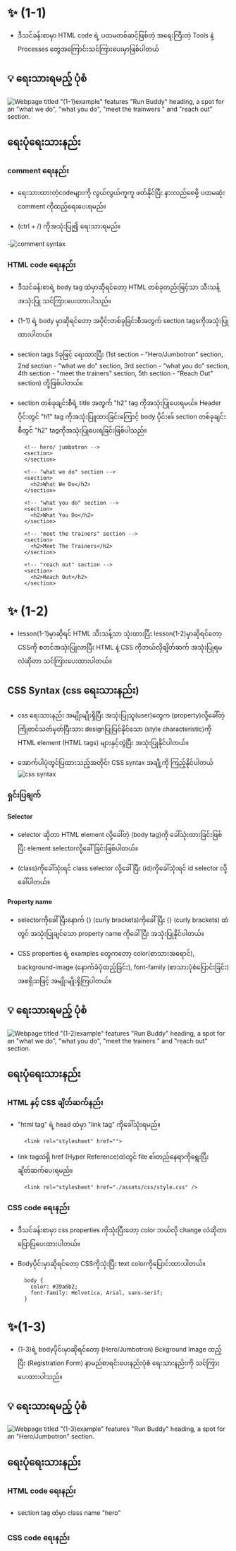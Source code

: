 # ✨ (1-1)

- ဒီသင်ခန်းစာမှာ HTML code ရဲ့ ပထမတစ်ဆင့်ဖြစ်တဲ့ အရေးကြီးတဲ့ Tools နဲ့ Processes တွေအကြောင်းသင်ကြားပေးမှာဖြစ်ပါတယ်

## 💡 ရေးသားရမည့် ပုံစံ
 ![Webpage titled "(1-1)example" features "Run Buddy" heading, a spot for an "what we do", "what you do", "meet the trainwers " and "reach out" section.](./image/(1-1)example.png)

## ရေးပုံရေးသားနည်း

### comment ရေးနည်း
- ရေးသားထားတဲ့codeများကို လွယ်လွယ်ကူကူ ဖတ်နိုင်ပြီး နားလည်စေဖို့ ပထမဆုံး comment ကိုထည့်ရေးပေးရမည်။ 

- (ctrl + /) ကိုအသုံးပြု၍ ရေးသားရမည်။

-![comment syntax](./image/comment-example.png)

### HTML code ရေးနည်း
-  ဒီသင်ခန်းစာရဲ့ body tag ထဲမှာဆိုရင်တော့ HTML တစ်ခုတည်းဖြင့်သာ သီးသန့်အသုံးပြု သင်ကြားပေးထားပါသည်။

- (1-1) ရဲ့ body မှာဆိုရင်တော့ အပိုင်းတစ်ခုခြင်းစီအတွက် section tagsကိုအသုံးပြုထားပါတယ်။

- section tags 5ခုဖြင့် ရေးထားပြီး (1st section - "Hero/Jumbotron" section, 2nd section - "what we do" section, 3rd section - "what you do" section, 4th section - "meet the trainers" section, 5th section - "Reach Out" section) တို့ဖြစ်ပါတယ်။

- section တစ်ခုချင်းစီရဲ့ title အတွက် "h2" tag ကိုအသုံးပြုပေးရမယ်။ Header ပိုင်းတွင် "h1" tag ကိုအသုံးပြူထားခြင်းကြောင့် body ပိုင်းဧ။် section တစ်ခုချင်းစီတွင် "h2" tagကိုအသုံးပြုပေးရခြင်းဖြစ်ပါသည်။

        <!-- hero/ jumbotron -->
        <section>
        </section>

        <!-- "what we do" section -->
        <section>
          <h2>What We Do</h2>
        </section>

        <!-- "what you do" section -->
        <section>
          <h2>What You Do</h2>
        </section>

        <!-- "meet the trainers" section -->
        <section>
          <h2>Meet The Trainers</h2>
        </section>

        <!-- "reach out" section -->
        <section>
          <h2>Reach Out</h2>
        </section>

# ✨ (1-2)

- lesson(1-1)မှာဆိုရင် HTML သီးသန့်သာ သုံးထားပြီး lesson(1-2)မှာဆိုရင်တော့ CSSကို စတင်အသုံးပြုလာပြီး HTML နဲ့ CSS ကိုဘယ်လိုချိတ်ဆက် အသုံးပြုရမလဲဆိုတာ သင်ကြားပေးထားပါတယ်။

## CSS Syntax (css ရေးသားနည်း)

- css ရေးသားနည်း အမျိုးမျိုးရှိပြီး အသုံးပြုသူ(user)တွေက (property)လို့ခေါ်တဲ့ ကြိုတင်သတ်မှတ်ပြီးသား designပြုပြင်နိုင်သော (style characteristic)ကို HTML element (HTML tags) များနှင့်တွဲပြီး အသုံးပြုနိုင်ပါတယ်။

- အောက်ပါပုံတွင်ပြထားသည့်အတိုင်း CSS syntax အချို့ကို ကြည့်နိုင်ပါတယ်
![css syntax](./image/css-syntax.png)

### ရှင်းပြချက်

#### Selector
- selector ဆိုတာ HTML element လို့ခေါ်တဲ့ (body tag)ကို ခေါ်သုံးထားခြင်းဖြစ်ပြီး element selectorလို့ခေါ်ခြင်းဖြစ်ပါတယ်။
 
- (class)ကိုခေါ်သုံးရင် class selector လို့ခေါ်ပြီး (id)ကိုခေါ်သုံးရင် id selector လို့ခေါ်ပါတယ်။

#### Property name
- selectorကိုခေါ်ပြီးနောက် {} (curly brackets)ကိုခေါ်ပြီး {} (curly brackets) ထဲတွင် အသုံးပြုချင်သော property name ကိုခေါ်ပြီး အသုံးပြုနိုင်ပါတယ်။

- CSS properties ရဲ့ examples တွေကတော့ color(စာသားအရောင်), background-image (နောက်ခံပုံထည့်ခြင်း), font-family (စာသားပုံစံပြောင်းခြင်း) အစရှိသဖြင့် အမျိုးမျိုးရှိကြပါတယ်။

## 💡 ရေးသားရမည့် ပုံစံ 
 ![Webpage titled "(1-2)example" features "Run Buddy" heading, a spot for an "what we do", "what you do", "meet the trainers " and "reach out" section.](./image/(1-2)example.png)

## ရေးပုံရေးသားနည်း

### HTML နှင့် CSS ချိတ်ဆက်နည်း

- "html tag" ရဲ့ head ထဲမှာ "link tag" ကိုခေါ်သုံးရမည်။
        
        <link rel="stylesheet" href="">

- link tagထဲရှိ href (Hyper Reference)ထဲတွင် file ဧ။်တည်နေရာကိုရွေးပြီး ချိတ်ဆက်ပေးရမည်။


        <link rel="stylesheet" href="./assets/css/style.css" />


### CSS code ရေးနည်း

- ဒီသင်ခန်းစာမှာ css properties ကိုသုံးပြီးတော့ color ဘယ်လို change လဲဆိုတာ ပြောပြပေးထားပါတယ်။

- Bodyပိုင်းမှာဆိုရင်တော့ CSSကိုသုံးပြီး text colorကိုပြောင်းထားပါတယ်။

        body {
          color: #39a6b2;
          font-family: Helvetica, Arial, sans-serif;
        }

# ✨(1-3)

- (1-3)ရဲ့ bodyပိုင်းမှာဆိုရင်တော့ (Hero/Jumbotron) Bckground Image ထည့်ပြီး (Registration Form) နာမည်စာရင်းပေးနည်းပုံစံ ရေးသားနည်းကို သင်ကြားပေးထားပါသည်။

## 💡 ရေးသားရမည့် ပုံစံ 
![Webpage titled "(1-3)example" features "Run Buddy" heading, a spot for an "Hero/Jumbotron" section.](./image/(1-3)example.png)

## ရေးပုံရေးသားနည်း

### HTML code ရေးနည်း

- section tag ထဲမှာ class name "hero"

### CSS code ရေးနည်း